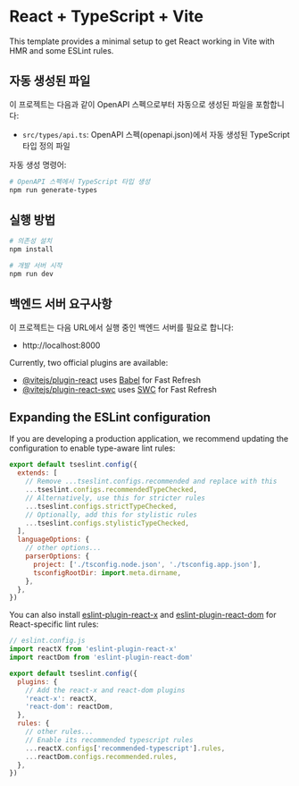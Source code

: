 # React + TypeScript + Vite

This template provides a minimal setup to get React working in Vite with HMR and some ESLint rules.

## 자동 생성된 파일

이 프로젝트는 다음과 같이 OpenAPI 스펙으로부터 자동으로 생성된 파일을 포함합니다:

- `src/types/api.ts`: OpenAPI 스펙(openapi.json)에서 자동 생성된 TypeScript 타입 정의 파일

자동 생성 명령어:
```bash
# OpenAPI 스펙에서 TypeScript 타입 생성
npm run generate-types
```

## 실행 방법

```bash
# 의존성 설치
npm install

# 개발 서버 시작
npm run dev
```

## 백엔드 서버 요구사항

이 프로젝트는 다음 URL에서 실행 중인 백엔드 서버를 필요로 합니다:
- http://localhost:8000

Currently, two official plugins are available:

- [@vitejs/plugin-react](https://github.com/vitejs/vite-plugin-react/blob/main/packages/plugin-react/README.md) uses [Babel](https://babeljs.io/) for Fast Refresh
- [@vitejs/plugin-react-swc](https://github.com/vitejs/vite-plugin-react-swc) uses [SWC](https://swc.rs/) for Fast Refresh

## Expanding the ESLint configuration

If you are developing a production application, we recommend updating the configuration to enable type-aware lint rules:

```js
export default tseslint.config({
  extends: [
    // Remove ...tseslint.configs.recommended and replace with this
    ...tseslint.configs.recommendedTypeChecked,
    // Alternatively, use this for stricter rules
    ...tseslint.configs.strictTypeChecked,
    // Optionally, add this for stylistic rules
    ...tseslint.configs.stylisticTypeChecked,
  ],
  languageOptions: {
    // other options...
    parserOptions: {
      project: ['./tsconfig.node.json', './tsconfig.app.json'],
      tsconfigRootDir: import.meta.dirname,
    },
  },
})
```

You can also install [eslint-plugin-react-x](https://github.com/Rel1cx/eslint-react/tree/main/packages/plugins/eslint-plugin-react-x) and [eslint-plugin-react-dom](https://github.com/Rel1cx/eslint-react/tree/main/packages/plugins/eslint-plugin-react-dom) for React-specific lint rules:

```js
// eslint.config.js
import reactX from 'eslint-plugin-react-x'
import reactDom from 'eslint-plugin-react-dom'

export default tseslint.config({
  plugins: {
    // Add the react-x and react-dom plugins
    'react-x': reactX,
    'react-dom': reactDom,
  },
  rules: {
    // other rules...
    // Enable its recommended typescript rules
    ...reactX.configs['recommended-typescript'].rules,
    ...reactDom.configs.recommended.rules,
  },
})
```

